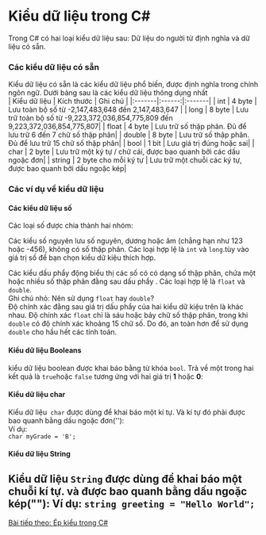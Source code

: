 # Kiểu dữ liệu trong C#
Trong C# có hai loại kiểu dữ liệu sau: Dữ liệu do người từ định nghĩa và dữ liệu có sẵn.  
### Các kiểu dữ liệu có sẵn  
Kiểu dữ liệu có sẵn là các kiểu dữ liệu phổ biến, được định nghĩa trong chính ngôn ngữ. Dưới bảng sau là các kiểu dữ liệu thông dụng nhất  
| Kiểu dữ liệu | Kích thước | Ghi chú  |
|:-------|:------:|:-------|
|  int	  |  4 byte  | Lưu toàn bộ số từ -2,147,483,648 đến 2,147,483,647  |
|  long	 |  8 byte  | Lưu trữ toàn bộ số từ -9,223,372,036,854,775,809 đến 9,223,372,036,854,775,807|
|  float |  4 byte  | Lưu trữ số thập phân. Đủ để lưu trữ 6 đến 7 chữ số thập phân|
|  double	 |  8 byte  | Lưu trữ số thập phân. Đủ để lưu trữ 15 chữ số thập phân|
|  bool	 |  1 bit  | Lưu giá trị đúng hoặc sai|
|  char	 |  2 byte  | Lưu trữ một ký tự / chữ cái, được bao quanh bởi các dấu ngoặc đơn|
|  string	 |  2 byte cho mỗi ký tự   | Lưu trữ một chuỗi các ký tự, được bao quanh bởi dấu ngoặc kép|

### Các ví dụ về kiểu dữ liệu  
#### Các kiểu dữ liệu số
Các loại số được chia thành hai nhóm:

Các kiểu số nguyên lưu số nguyên, dương hoặc âm (chẳng hạn như 123 hoặc -456), không có số thập phân. Các loại hợp lệ là `int` và `long`.tùy vào giá trị số để bạn chọn kiểu dữ kiệu thích hợp.

Các kiểu dấu phẩy động biểu thị các số có có dạng số thập phân, chứa một hoặc nhiều số thập phân đằng sau dấu phẩy . Các loại hợp lệ là `float` và `double`.  
Ghi chú nhỏ: Nên sử dụng `float` hay `double`?  
Độ chính xác đằng sau giá trị dấu phẩy của hai kiểu dữ kiệu trên là khác nhau.  Độ chính xác `float` chỉ là sáu hoặc bảy chữ số thập phân, trong khi `double` có độ chính xác khoảng 15 chữ số. Do đó, an toàn hơn để sử dụng `double` cho hầu hết các tính toán.  

#### Kiểu dữ liệu Booleans  
kiểu dữ liệu boolean được khai báo bằng từ khóa `bool`. Trả về một trong hai kết quả là `true`hoặc `false` tương ứng với hai giá trị **1** hoặc **0**:  
#### Kiểu dữ liệu char  
Kiểu dữ liệu` char` được dùng để khai báo một kí tự. Và kí tự đó phải được bao quanh bằng dấu ngoặc đơn(''):  
Ví dụ:  
`char myGrade = 'B';`  

#### Kiểu dữ liệu String  
Kiểu dữ liệu `String` được dùng để khai báo một chuỗi kí tự. và được bao quanh bằng dấu ngoặc kép(""):
Ví dụ:
`string greeting = "Hello World";`  
---
[Bài tiếp theo: Ép kiểu trong C#](https://github.com/huynhdn147/How-to-learn-Csharp/blob/master/C%23%20c%C6%A1%20b%E1%BA%A3n/README.md)




